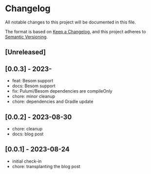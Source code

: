 # Changelog
All notable changes to this project will be documented in this file.

The format is based on [Keep a Changelog](https://keepachangelog.com/en/1.0.0/),
and this project adheres to [Semantic Versioning](https://semver.org/spec/v2.0.0.html).

## [Unreleased]

## [0.0.3] - 2023-
- feat: Besom support
- docs: Besom support
- fix: Pulumi/Besom dependencies are compileOnly
- chore: minor cleanup
- chore: dependencies and Gradle update

## [0.0.2] - 2023-08-30
- chore: cleanup
- docs: blog post

## [0.0.1] - 2023-08-24
- initial check-in
- chore: transplanting the blog post


